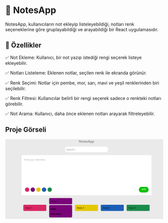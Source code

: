 # 📝 NotesApp

NotesApp, kullanıcıların not ekleyip listeleyebildiği, notları renk seçeneklerine göre gruplayabildiği ve arayabildiği bir React uygulamasıdır.

## 🚀 Özellikler
✅ Not Ekleme: Kullanıcı, bir not yazıp istediği rengi seçerek listeye ekleyebilir.

✅ Notları Listeleme: Eklenen notlar, seçilen renk ile ekranda görünür.

✅ Renk Seçimi: Notlar için pembe, mor, sarı, mavi ve yeşil renklerinden biri seçilebilir.

✅ Renk Filtresi: Kullanıcılar belirli bir rengi seçerek sadece o renkteki notları görebilir.

✅ Not Arama: Kullanıcı, daha önce eklenen notları arayarak filtreleyebilir.

## Proje Görseli 

![Görsel](src/screenshots/ss.png)

